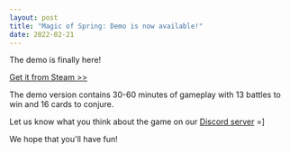 ```yaml
---
layout: post
title: "Magic of Spring: Demo is now available!"
date: 2022-02-21
---
```


The demo is finally here!

[Get it from Steam >>](https://store.steampowered.com/app/1786910/Magic_of_Spring/)

The demo version contains 30-60 minutes of gameplay with 13 battles to win and 16 cards to conjure.

Let us know what you think about the game on our [Discord server](https://discord.gg/XkE3yAz) =]

We hope that you'll have fun!
